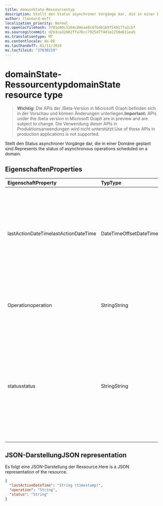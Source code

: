 ```yaml
---
title: domainState-Ressourcentyp
description: Stellt den Status asynchroner Vorgänge dar, die in einer Domäne geplant sind.
author: lleonard-msft
localization_priority: Normal
ms.openlocfilehash: 3701e80c5104c80eae0cdfb4b1b9f549177a2cbf
ms.sourcegitcommit: d2b3ca32602ffa76cc7925d7f4d1e2258e611ea5
ms.translationtype: MT
ms.contentlocale: de-DE
ms.lasthandoff: 01/11/2019
ms.locfileid: "27830219"
---
```

# <a name="domainstate-resource-type"></a><span data-ttu-id="010bf-103">domainState-Ressourcentyp</span><span class="sxs-lookup"><span data-stu-id="010bf-103">domainState resource type</span></span>

> <span data-ttu-id="010bf-104">**Wichtig:** Die APIs der /Beta-Version in Microsoft Graph befinden sich in der Vorschau und können Änderungen unterliegen.</span><span class="sxs-lookup"><span data-stu-id="010bf-104">**Important:** APIs under the /beta version in Microsoft Graph are in preview and are subject to change.</span></span> <span data-ttu-id="010bf-105">Die Verwendung dieser APIs in Produktionsanwendungen wird nicht unterstützt.</span><span class="sxs-lookup"><span data-stu-id="010bf-105">Use of these APIs in production applications is not supported.</span></span>

<span data-ttu-id="010bf-106">Stellt den Status asynchroner Vorgänge dar, die in einer Domäne geplant sind.</span><span class="sxs-lookup"><span data-stu-id="010bf-106">Represents the status of asynchronous operations scheduled on a domain.</span></span>

## <a name="properties"></a><span data-ttu-id="010bf-107">Eigenschaften</span><span class="sxs-lookup"><span data-stu-id="010bf-107">Properties</span></span>

| <span data-ttu-id="010bf-108">Eigenschaft</span><span class="sxs-lookup"><span data-stu-id="010bf-108">Property</span></span>   | <span data-ttu-id="010bf-109">Typ</span><span class="sxs-lookup"><span data-stu-id="010bf-109">Type</span></span> | <span data-ttu-id="010bf-110">Beschreibung</span><span class="sxs-lookup"><span data-stu-id="010bf-110">Description</span></span> |
|:---------------|:--------|:----------|
| <span data-ttu-id="010bf-111">lastActionDateTime</span><span class="sxs-lookup"><span data-stu-id="010bf-111">lastActionDateTime</span></span> | <span data-ttu-id="010bf-112">DateTimeOffset</span><span class="sxs-lookup"><span data-stu-id="010bf-112">DateTimeOffset</span></span> | <span data-ttu-id="010bf-p102">Zeitstempel der letzten Aktivität. Der Wert wird aktualisiert, wenn ein Vorgang geplant, die asynchrone Aufgabe gestartet und der Vorgang abgeschlossen wird.</span><span class="sxs-lookup"><span data-stu-id="010bf-p102">Timestamp for when the last activity occurred. The value is updated when an operation is scheduled, the asynchronous task starts, and when the operation completes.</span></span> |
| <span data-ttu-id="010bf-115">Operation</span><span class="sxs-lookup"><span data-stu-id="010bf-115">operation</span></span> | <span data-ttu-id="010bf-116">String</span><span class="sxs-lookup"><span data-stu-id="010bf-116">String</span></span> | <span data-ttu-id="010bf-p103">Typ des asynchronen Vorgangs. Mögliche Werte sind *ForceDelete* und *Verification*</span><span class="sxs-lookup"><span data-stu-id="010bf-p103">Type of asynchronous operation. The values can be *ForceDelete* or *Verification*</span></span> |
| <span data-ttu-id="010bf-119">status</span><span class="sxs-lookup"><span data-stu-id="010bf-119">status</span></span> | <span data-ttu-id="010bf-120">String</span><span class="sxs-lookup"><span data-stu-id="010bf-120">String</span></span> | <span data-ttu-id="010bf-121">Der aktuellen Status des Vorgangs.</span><span class="sxs-lookup"><span data-stu-id="010bf-121">Current status of the operation.</span></span> <br> <span data-ttu-id="010bf-122">*Scheduled*: Der Vorgang wurde geplant, aber noch nicht gestartet.</span><span class="sxs-lookup"><span data-stu-id="010bf-122">*Scheduled* - Operation has been scheduled but has not started.</span></span> <br> <span data-ttu-id="010bf-123">*InProgress*: Der Vorgang wurde gestartet und wird ausgeführt.</span><span class="sxs-lookup"><span data-stu-id="010bf-123">*InProgress* - Task has started and is in progress.</span></span> <br> <span data-ttu-id="010bf-124">*Failed*: Ein Fehler ist im Vorgang aufgetreten.</span><span class="sxs-lookup"><span data-stu-id="010bf-124">*Failed* - Operation has failed.</span></span> |

## <a name="json-representation"></a><span data-ttu-id="010bf-125">JSON-Darstellung</span><span class="sxs-lookup"><span data-stu-id="010bf-125">JSON representation</span></span>
<span data-ttu-id="010bf-126">Es folgt eine JSON-Darstellung der Ressource.</span><span class="sxs-lookup"><span data-stu-id="010bf-126">Here is a JSON representation of the resource.</span></span>

<!-- {
  "blockType": "resource",
  "optionalProperties": [

  ],
  "@odata.type": "microsoft.graph.domainState"
}-->

```json
{
  "lastActionDateTime": "String (timestamp)",
  "operation": "String",
  "status": "String"
}

```

<!-- uuid: 8fcb5dbc-d5aa-4681-8e31-b001d5168d79
2015-10-25 14:57:30 UTC -->
<!-- {
  "type": "#page.annotation",
  "description": "domainState resource",
  "keywords": "",
  "section": "documentation",
  "tocPath": ""
}-->
